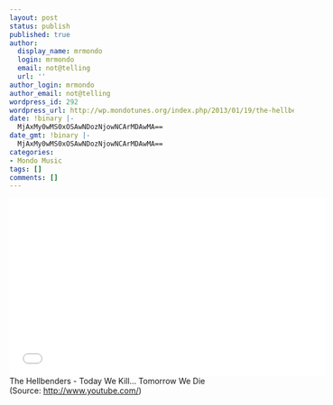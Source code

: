 ```yaml
---
layout: post
status: publish
published: true
author:
  display_name: mrmondo
  login: mrmondo
  email: not@telling
  url: ''
author_login: mrmondo
author_email: not@telling
wordpress_id: 292
wordpress_url: http://wp.mondotunes.org/index.php/2013/01/19/the-hellbenders-today-we-kill-tomorrow-we-die/
date: !binary |-
  MjAxMy0wMS0xOSAwNDozNjowNCArMDAwMA==
date_gmt: !binary |-
  MjAxMy0wMS0xOSAwNDozNjowNCArMDAwMA==
categories:
- Mondo Music
tags: []
comments: []
---
```

<iframe width="560" height="315" src="//www.youtube.com/embed/xf6EvzdgFSw" frameborder="0"> </iframe>
The Hellbenders - Today We Kill&#8230; Tomorrow We Die
<div class="attribution">(<span>Source:</span> <a href="http://www.youtube.com/">http://www.youtube.com/</a>)</div>
